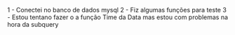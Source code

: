 1 - Conectei no banco de dados mysql
2 - Fiz algumas funções para teste
3 - Estou tentano fazer o a função Time da Data mas estou com problemas na hora da subquery
